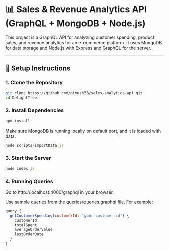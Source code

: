 # 📊 Sales & Revenue Analytics API (GraphQL + MongoDB + Node.js)

This project is a GraphQL API for analyzing customer spending, product sales, and revenue analytics for an e-commerce platform. It uses MongoDB for data storage and Node.js with Express and GraphQL for the server.

---

## 🚀 Setup Instructions

### 1. Clone the Repository

```bash
git clone https://github.com/piyush33/sales-analytics-api.git
cd DelightTree
```

### 2. Install Dependencies

```javascript
npm install
```

Make sure MongoDB is running locally on default port, and it is loaded with data:

```javascript
node scripts/importData.js
```

### 3. Start the Server

```javascript
node index.js
```

### 4. Running Queries

Go to http://localhost:4000/graphql in your browser.

Use sample queries from the queries/queries.graphql file. For example:

```javascript
query {
  getCustomerSpending(customerId: "your-customer-id") {
    customerId
    totalSpent
    averageOrderValue
    lastOrderDate
  }
}
```

